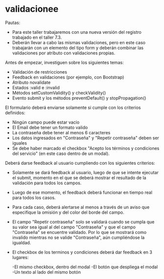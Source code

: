 # validacionee

Pautas:
- Para este taller trabajaremos con una nueva versión del registro trabajado en el taller 7.3.
- Deberán llevar a cabo las mismas validaciones, pero en este caso trabajarán con un elemento del tipo form y deberán combinar las validaciones por atributo con validaciones propias.

 

Antes de empezar, investiguen sobre los siguientes temas:
- Validación de restricciones
- Feedback en validaciones (por ejemplo, con Bootstrap)
- Atributo novalidate
- Estados :valid e :invalid
- Métodos setCustomValidity() y checkValidity()
- Evento submit y los métodos preventDefault() y stopPropagation()


El formulario deberá enviarse solamente si cumple con los criterios definidos:

- Ningún campo puede estar vacío
- El Email debe tener un formato valido
- La contraseña debe tener al menos 6 caracteres
- Los datos ingresados en "Contraseña" y "Repetir contraseña" deben ser iguales
- Se debe haber marcado el checkbox "Acepto los términos y condiciones del servicio" (en este caso dentro de un modal).


Deberá darse feedback al usuario cumpliendo con los siguientes criterios:

- Solamente se dará feedback al usuario, luego de que se intente ejecutar el submit, momento en el que se deberá mostrar el resultado de la validación para todos los campos.
- Luego de ese momento, el feedback deberá funcionar en tiempo real para todos los casos.
- Para cada caso, deberá alertarse al menos a través de un aviso que especifique la omisión y del color del borde del campo.
- El campo "Repetir contraseña" solo se validará cuando se cumpla que su valor sea igual al del campo "Contraseña" y que el campo "Contraseña" se encuentre validado. Por lo que se mostrará como invalido mientras no se valide "Contraseña", aún cumpliéndose la igualdad.
- El checkbox de los terminos y condiciones deberá dar feedback en 3 lugares:

   -El mismo checkbox, dentro del modal
   -El botón que despliega el modal
   -Un texto al lado del mismo botón

